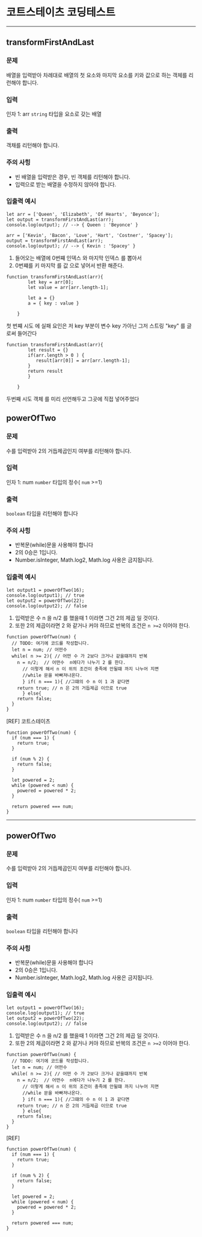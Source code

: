 # 코트스테이츠 코딩테스트 

---

## transformFirstAndLast

### 문제

배열을 입력받아 차례대로 배열의 첫 요소와 마지막 요소를 키와 값으로 하는 객체를 리런해야 합니다.

### 입력

인자 1:  arr `string` 타입을 요소로 갖는 배열 

### 출력

객채를 리턴해야 합니다.

### 주의 사힝

- 빈 배열을 입력받은 경우, 빈 객체를 리턴해야 합니다.
- 입력으로 받는 배열을 수정하지 않아야 합니다.

###  입출력 예시

```
let arr = ['Queen', 'Elizabeth', 'Of Hearts', 'Beyonce'];
let output = transformFirstAndLast(arr);
console.log(output); // --> { Queen : 'Beyonce' }

arr = ['Kevin', 'Bacon', 'Love', 'Hart', 'Costner', 'Spacey'];
output = transformFirstAndLast(arr);
console.log(output); // --> { Kevin : 'Spacey' }
```

1. 들어오는 배열에 0번쨰 인덱스 와 마지막 인덱스 를 뽑아서 
2. 0번쨰를 키 마지막 를 값 으로 넣어서 반환 해준다.

```
function transformFirstAndLast(arr){
        let key = arr[0];
        let value = arr[arr.length-1];
        
        let a = {} 
        a = { key : value }
    
    }
```
 첫 번쨰 시도 에 실패 요인은 저 key 부분이 변수 key 가아닌 그저 스트링 "key" 를 글로써 들어간다 
 
 ```
 function transformFirstAndLast(arr){
         let result = {} 
         if(arr.length > 0 ) {
            result[arr[0]] = arr[arr.length-1];
         }
         return result
         }
     
     }
 ```
 두번째 시도 객체 를 미리 선언해두고 그곳에 직접 넣어주었다
 
 ## powerOfTwo
 
 ### 문제

수를 입력받아 2의 거듭제곱인지 여부를 리턴해야 합니다.

 ### 입력

 인자 1:  num `number` 타입의 정수( `num` >=1) 

 ### 출력

 `boolean` 타입을 리턴해야 합니다

 ### 주의 사힝

 - 반복문(while)문을 사용해야 합니다
 - 2의 0승은 1입니다.
 - Number.isInteger, Math.log2, Math.log 사용은 금지됩니다.

 ###  입출력 예시
```
let output1 = powerOfTwo(16);
console.log(output1); // true
let output2 = powerOfTwo(22);
console.log(output2); // false

```

1. 입력받은 수 n 을 n/2 를 했을때 1 이라면 그건 2의 제곱 일 것이다. 
2. 또한 2의 제곱이라면 2 와 같거나 커야 하므로 반복의 조건은  `n >=2` 이어야 한다.

```
function powerOfTwo(num) {
  // TODO: 여기에 코드를 작성합니다.
  let n = num; // 어떤수
  while( n >= 2){ // 어떤 수 가 2보다 크거나 같을떄까지 반복
    n = n/2;  // 어떤수  n에다가 나누기 2 를 한다. 
      // 이렇게 해서 n 이 위의 조건이 충족에 안될떄 까지 나누어 지면 
      //while 문을 바빠져나온다. 
      } if( n === 1){ //그떄의 수 n 이 1 과 같다면 
    return true; // n 은 2의 거듭제곱 이므로 true
      } else{
    return false;
  }   
}
```
[REF] 코트스테이츠 

```
function powerOfTwo(num) {
  if (num === 1) {
    return true;
  }

  if (num % 2) {
    return false;
  }

  let powered = 2;
  while (powered < num) {
    powered = powered * 2;
  }

  return powered === num;
}
```
 
 ---
 
 ## powerOfTwo
 
 ### 문제

수를 입력받아 2의 거듭제곱인지 여부를 리턴해야 합니다.

 ### 입력

 인자 1:  num `number` 타입의 정수( `num` >=1) 

 ### 출력

 `boolean` 타입을 리턴해야 합니다

 ### 주의 사힝

 - 반복문(while)문을 사용해야 합니다
 - 2의 0승은 1입니다.
 - Number.isInteger, Math.log2, Math.log 사용은 금지됩니다.

 ###  입출력 예시
```
let output1 = powerOfTwo(16);
console.log(output1); // true
let output2 = powerOfTwo(22);
console.log(output2); // false

```

1. 입력받은 수 n 을 n/2 를 했을때 1 이라면 그건 2의 제곱 일 것이다. 
2. 또한 2의 제곱이라면 2 와 같거나 커야 하므로 반복의 조건은  `n >=2` 이어야 한다.

```
function powerOfTwo(num) {
  // TODO: 여기에 코드를 작성합니다.
  let n = num; // 어떤수
  while( n >= 2){ // 어떤 수 가 2보다 크거나 같을떄까지 반복
    n = n/2;  // 어떤수  n에다가 나누기 2 를 한다. 
      // 이렇게 해서 n 이 위의 조건이 충족에 안될떄 까지 나누어 지면 
      //while 문을 바빠져나온다. 
      } if( n === 1){ //그떄의 수 n 이 1 과 같다면 
    return true; // n 은 2의 거듭제곱 이므로 true
      } else{
    return false;
  }   
}
```
[REF]

```
function powerOfTwo(num) {
  if (num === 1) {
    return true;
  }

  if (num % 2) {
    return false;
  }

  let powered = 2;
  while (powered < num) {
    powered = powered * 2;
  }

  return powered === num;
}
```


